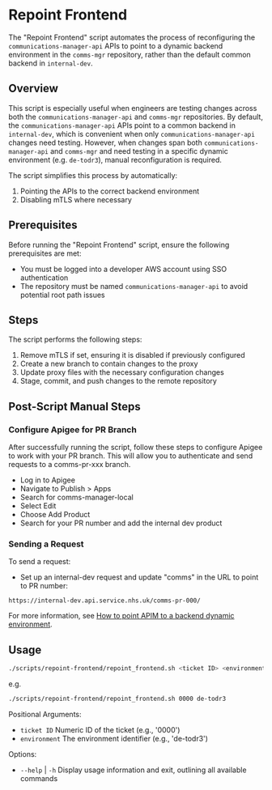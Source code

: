 # Repoint Frontend

The "Repoint Frontend" script automates the process of reconfiguring the `communications-manager-api` APIs to point to a dynamic backend environment in the `comms-mgr` repository, rather than the default common backend in `internal-dev`.

## Overview

This script is especially useful when engineers are testing changes across both the `communications-manager-api` and `comms-mgr` repositories. By default, the `communications-manager-api` APIs point to a common backend in `internal-dev`, which is convenient when only `communications-manager-api` changes need testing. However, when changes span both `communications-manager-api` and `comms-mgr` and need testing in a specific dynamic environment (e.g. `de-todr3`), manual reconfiguration is required.

The script simplifies this process by automatically:

1. Pointing the APIs to the correct backend environment
2. Disabling mTLS where necessary

## Prerequisites

Before running the "Repoint Frontend" script, ensure the following prerequisites are met:

- You must be logged into a developer AWS account using SSO authentication
- The repository must be named `communications-manager-api` to avoid potential root path issues

## Steps

The script performs the following steps:

1. Remove mTLS if set, ensuring it is disabled if previously configured
2. Create a new branch to contain changes to the proxy
3. Update proxy files with the necessary configuration changes
4. Stage, commit, and push changes to the remote repository

## Post-Script Manual Steps

### Configure Apigee for PR Branch

After successfully running the script, follow these steps to configure Apigee to work with your PR branch. This will allow you to authenticate and send requests to a comms-pr-xxx branch.

- Log in to Apigee
- Navigate to Publish > Apps
- Search for comms-manager-local
- Select Edit
- Choose Add Product
- Search for your PR number and add the internal dev product

### Sending a Request

To send a request:

- Set up an internal-dev request and update "comms" in the URL to point to PR number:

```
https://internal-dev.api.service.nhs.uk/comms-pr-000/
```

For more information, see [How to point APIM to a backend dynamic environment](https://nhsd-confluence.digital.nhs.uk/display/RIS/NHS+Notify+%7C+How+to+point+APIM+to+a+backend+dynamic+environment).

## Usage

```bash
./scripts/repoint-frontend/repoint_frontend.sh <ticket ID> <environment>
```

e.g.
```bash
./scripts/repoint-frontend/repoint_frontend.sh 0000 de-todr3
```

Positional Arguments:

- `ticket ID` Numeric ID of the ticket (e.g., '0000')
- `environment` The environment identifier (e.g., 'de-todr3')

Options:

- `--help` | `-h` Display usage information and exit, outlining all available commands
